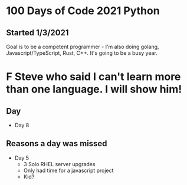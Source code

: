 # 100 Days of Code 2021 Python 
## Started 1/3/2021

Goal is to be a competent programmer - I'm also doing golang, Javascript/TypeScript, Rust, C++. It's going to be a busy year. 

# F Steve who said I can't learn more than one language. I will show him!


## Day #
- Day 8

## Reasons a day was missed
- Day 5
  - 3 Solo RHEL server upgrades
  - Only had time for a javascript project
  - Kid?

  
